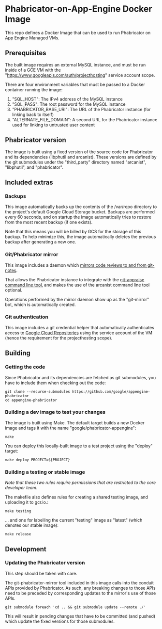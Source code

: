 # Phabricator-on-App-Engine Docker Image

This repo defines a Docker Image that can be used to run Phabricator on App Engine Managed VMs.

## Prerequisites

The built image requires an external MySQL instance, and must be run inside of a GCE VM with
the "https://www.googleapis.com/auth/projecthosting" service account scope.

There are four environment variables that must be passed to a Docker container running the image:

1.  "SQL_HOST": The IPv4 address of the MySQL instance
2.  "SQL_PASS": The root password for the MySQL instance
3.  "PHABRICATOR_BASE_URI": The URL of the Phabricator instance (for linking back to itself)
4.  "ALTERNATE_FILE_DOMAIN": A second URL for the Phabricator instance used for linking to untrusted user content

## Phabricator version

The image is built using a fixed version of the source code for Phabricator and its
dependencies (libphutil and arcanist). These versions are defined by the git submodules
under the "third_party" directory named "arcanist", "libphutil", and "phabricator".

## Included extras

### Backups

This image automatically backs up the contents of the /var/repo directory to the project's default
Google Cloud Storage bucket. Backups are performed every 60 seconds, and on startup the image
automatically tries to restore from the most recent backup (if one exists).

Note that this means you will be billed by GCS for the storage of this backup. To help minimize
this, the image automatically deletes the previous backup after generating a new one.

<!-- TODO(ojarjur): Add a way to disable backups for users who don't want to use hosted repos. -->

### Git/Phabricator mirror

This image includes a daemon which
[mirrors code reviews to and from git-notes](https://github.com/google/git-phabricator-mirror).

That allows the Phabricator instance to integrate with the
[git-appraise command line tool](https://github.com/google/git-appraise), and
makes the use of the arcanist command line tool optional.

Operations performed by the mirror daemon show up as the "git-mirror" bot, which is automatically
created.

### Git authentication

This image includes a git credential helper that automatically authenticates access to
[Google Cloud Repositories](https://cloud.google.com/tools/repo/cloud-repositories) using
the service account of the VM (hence the requirement for the projecthosting scope).

## Building

### Getting the code

Since Phabricator and its dependencies are fetched as git submodules, you have to include them
when checking out the code:

    git clone --recurse-submodules https://github.com/google/appengine-phabricator
    cd appengine-phabricator

### Building a dev image to test your changes

The image is built using Make. The default target builds a new Docker image and
tags it with the name "google/phabricator-appengine":

    make

You can deploy this locally-built image to a test project using the "deploy" target:

    make deploy PROJECT=${PROJECT}

### Building a testing or stable image

*Note that these two rules require permissions that are restricted to the core developer team.*

The makefile also defines rules for creating a shared testing image, and uploading it to gcr.io.:

    make testing

... and one for labelling the current "testing" image as "latest" (which denotes our stable image):

    make release

## Development

### Updating the Phabricator version

This step should be taken with care.

The git-phabricator-mirror tool included in this image calls into the conduit APIs provided by
Phabricator. As such, any breaking changes to those APIs need to be preceded by corresponding
updates to the mirror's use of those APIs.

    git submodule foreach 'cd .. && git submodule update --remote ./'

This will result in pending changes that have to be committed (and pushed) which update the
fixed versions for those submodules.
